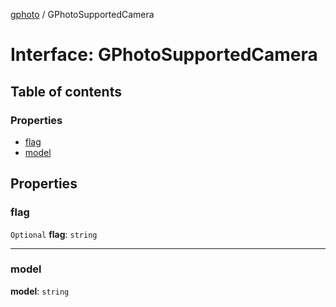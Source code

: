 [gphoto](../API.md) / GPhotoSupportedCamera

# Interface: GPhotoSupportedCamera

## Table of contents

### Properties

- [flag](GPhotoSupportedCamera.md#flag)
- [model](GPhotoSupportedCamera.md#model)

## Properties

### flag

 `Optional` **flag**: `string`

___

### model

 **model**: `string`

